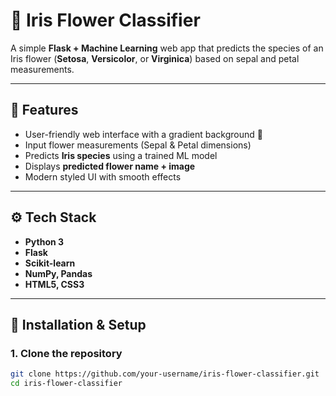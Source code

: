 # 🌸 Iris Flower Classifier

A simple **Flask + Machine Learning** web app that predicts the species of an Iris flower (**Setosa**, **Versicolor**, or **Virginica**) based on sepal and petal measurements.

---

## 📌 Features
- User-friendly web interface with a gradient background 🌈
- Input flower measurements (Sepal & Petal dimensions)
- Predicts **Iris species** using a trained ML model
- Displays **predicted flower name + image**
- Modern styled UI with smooth effects

---

## ⚙️ Tech Stack
- **Python 3**
- **Flask**
- **Scikit-learn**
- **NumPy, Pandas**
- **HTML5, CSS3**

---


## 🚀 Installation & Setup

### 1. Clone the repository
```bash
git clone https://github.com/your-username/iris-flower-classifier.git
cd iris-flower-classifier
